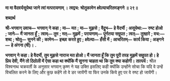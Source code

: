 **मा मा वैदवर्यसूयेथा जाने त्वां मत्परायणाम् ।** **त्वद्वच: श्रोतुकामेन क्ष्वेल्याचरितमङ्गने ॥ २९॥** 

**शब्दार्थ** 

**श्री-भगवान् उवाच—** **भगवान् ने कहा** **; मा—** **मत** **; मा—** **मुझसे** **; वैदॢभ—** **हे वैदर्भी** **; असूयेथा:—** **रुष्ट होओ** **; जाने—** **मैं जानता हूँ** **;** **त्वाम्—** **तुम** **; मत्—** **मुझमें** **; परायणाम्—** **पूर्णतया समॢपत** **; त्वत्—** **तुश्हारे** **; वच:—** **शब्द** **; श्रोतु—** **सुनने की** **; कामेन—** **इच्छा** **करते हुए** **; क्ष्वेल्या—** **हँसी में** **; आचरितम्—** **कार्य किया** **; अङ्गने—** **हे अंगना (षी)।** **.** 

**भगवान् ने कहा : हे वैदर्भी, तुम मुझसे नाराज मत होओ। मैं जानता हूँ कि तुम पूरी तरह** **मुझमें समॢपत हो। हे प्रिय देवी, मैंने तो ठिठोली में ऐसा कहा था क्योंकि मैं सुनना चाहता था** **कि तुम क्या कहोगी।** **तात्पर्य :** श्रील विश्वनाथ चक्रवर्ती के अनुसार भगवान् कृष्ण ने यह उक्ति इसलिए कही क्योंकि उन्होंने सोचा कि यदि वे उन्हें विचलित करने के लिए और कुछ कहेंगे तो वे डर जायेंगी या फिर उनके किये हुए पर वे रुष्ट हो जायेंगी।  
